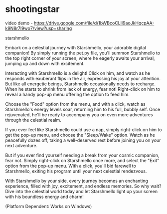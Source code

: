 # shootingstar

video demo - https://drive.google.com/file/d/1bWBcoCLIl9aoJkHqcpAA-k9N8r7l9wo7/view?usp=sharing

starshmello

Embark on a celestial journey with Starshmello, your adorable digital companion! By simply running the pet.py file, you'll summon Starshmello to the top right corner of your screen, where he eagerly awaits your arrival, jumping up and down with excitement.

Interacting with Starshmello is a delight! Click on him, and watch as he responds with exuberant flips in the air, expressing his joy at your attention. But like all energetic beings, Starshmello occasionally needs to recharge. When he starts to shrink from lack of energy, fear not! Right-click on him to reveal a handy pop-up menu offering the option to feed him.

Choose the "Food" option from the menu, and with a click, watch as Starshmello's energy levels soar, returning him to his full, bubbly self. Once rejuvenated, he'll be ready to accompany you on even more adventures through the celestial realm.

If you ever feel like Starshmello could use a nap, simply right-click on him to get the pop-up menu, and choose the "Sleep/Wake" option. Watch as he peacefully dozes off, taking a well-deserved rest before joining you on your next adventure.

But if you ever find yourself needing a break from your cosmic companion, fear not. Simply right-click on Starshmello once more, and select the "Exit" option from the pop-up menu. With a click, you'll bid farewell to Starshmello, exiting his program until your next celestial rendezvous.

With Starshmello by your side, every journey becomes an enchanting experience, filled with joy, excitement, and endless memories. So why wait? Dive into the celestial world today and let Starshmello light up your screen with his boundless energy and charm!

(Platform Dependent: Works on Windows)
